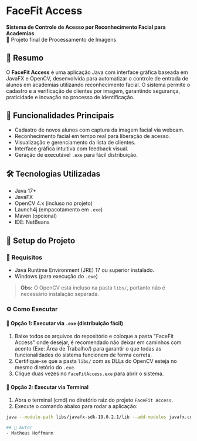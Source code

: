 # FaceFit Access

**Sistema de Controle de Acesso por Reconhecimento Facial para Academias**  
🚀 Projeto final de Processamento de Imagens

## 🧠 Resumo

O **FaceFit Access** é uma aplicação Java com interface gráfica baseada em JavaFX e OpenCV, desenvolvida para automatizar o controle de entrada de alunos em academias utilizando reconhecimento facial. O sistema permite o cadastro e a verificação de clientes por imagem, garantindo segurança, praticidade e inovação no processo de identificação.

## 📸 Funcionalidades Principais

- Cadastro de novos alunos com captura da imagem facial via webcam.
- Reconhecimento facial em tempo real para liberação de acesso.
- Visualização e gerenciamento da lista de clientes.
- Interface gráfica intuitiva com feedback visual.
- Geração de executável `.exe` para fácil distribuição.

## 🛠️ Tecnologias Utilizadas

- Java 17+
- JavaFX
- OpenCV 4.x (incluso no projeto)
- Launch4j (empacotamento em `.exe`)
- Maven (opcional)
- IDE: NetBeans

## 🧩 Setup do Projeto

### 🔧 Requisitos

- Java Runtime Environment (JRE) 17 ou superior instalado.
- Windows (para execução do `.exe`)

> **Obs:** O OpenCV está incluso na pasta `libs/`, portanto não é necessário instalação separada.

### ⚙️ Como Executar

#### 📌 Opção 1: Executar via `.exe` (distribuição fácil)

1. Baixe todos os arquivos do repositório e coloque a pasta "FaceFit Access" onde desejar, é recomendado não deixar em caminhos com acento (Exe: Área de Trabalho/) para garantir o que todas as funcionalidades do sistema funcionem de forma correta.
2. Certifique-se que a pasta `libs/` com as DLLs do OpenCV esteja no mesmo diretório do `.exe`.
3. Clique duas vezes no `FaceFitAccess.exe` para abrir o sistema.

#### 📌 Opção 2: Executar via Terminal

1. Abra o terminal (cmd) no diretório raiz do projeto `FaceFit Access`.
2. Execute o comando abaixo para rodar a aplicação:

```bash
java --module-path libs/javafx-sdk-19.0.2.1/lib --add-modules javafx.controls,javafx.fxml,javafx.swing -cp "build\classes;libs\opencv-4110.jar" projetofinal.ProjetoFinal

## 👨 Autor
- Matheus Hoffmann

